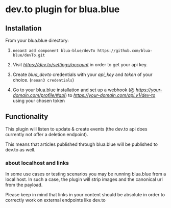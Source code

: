# dev.to plugin for blua.blue

## Installation

From your blua.blue directory:

1. `neoan3 add component blua-blue/devTo https://github.com/blua-blue/devTo.git`

2. Visit _https://dev.to/settings/account_ in order to get your api key.

3. Create *blua_devto* credentials with your *api_key* and *token* of your choice. (`neoan3 credentials`)

4. Go to your blua.blue installation and set up a webhook (@ _https://your-domain.com/profile/#api_) to _https://your-domain.com/api.v1/dev-to_ using your chosen token

## Functionality

This plugin will listen to update & create events (the dev.to api does currently not offer a deletion endpoint).

This means that articles published through blua.blue will be published to dev.to as well. 

### about localhost and links

In some use cases or testing scenarios you may be running blua.blue from a local host.
In such a case, the plugin will strip images and the canonical url from the payload.

Please keep in mind that links in your content should be absolute in order to correctly work on external endpoints like dev.to

